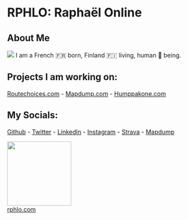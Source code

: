 # RPHLO: Raphaël Online

## About Me

![](https://cdn.rphlo.com/heart_beating.gif) I am a French 🇫🇷 born, Finland 🇫🇮 living, human 🧍 being.

## Projects I am working on:

[Routechoices.com](https://www.routechoices.com) - [Mapdump.com](https://mapdump.com) - [Humppakone.com](https://humppakone.com)

## My Socials:

[Github](https://github.com/rphlo) - [Twitter](https://twitter.com/rphlo) - [LinkedIn](https://www.linkedin.com/in/rphlo) - [Instagram](https://instagram.com/rphlo) - [Strava](https://strava.com/athletes/rphlo) - [Mapdump](https://mapdump.com/athletes/rphlo)


<a href="https://rphlo.com/"><img src="https://cdn.rphlo.com/qrweb.png" width="150px"/><br/>rphlo.com</a>
